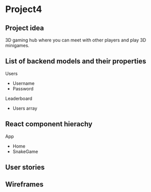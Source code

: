 # Project4



## Project idea

3D gaming hub where you can meet with other players and play 3D minigames. 


## List of backend models and their properties

Users
* Username
* Password

Leaderboard
  * Users array



## React component hierachy


App
  * Home
  * SnakeGame
  
 
## User stories



## Wireframes
